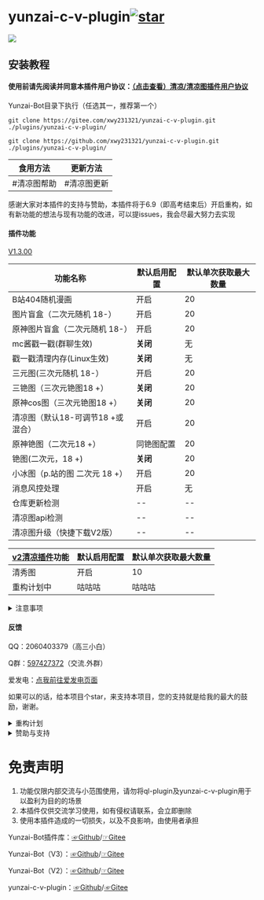 # yunzai-c-v-plugin<a href='https://gitee.com/xwy231321/yunzai-c-v-plugin/stargazers'><img src='https://gitee.com/xwy231321/yunzai-c-v-plugin/badge/star.svg?theme=dark' alt='star'></img></a>



[![](https://profile-counter.glitch.me/yunzai-c-v-plugin/count.svg)](https://gitee.com/xwy231321/yunzai-c-v-plugin)

## 安装教程

#### 使用前请先阅读并同意本插件用户协议：[（点击查看）清凉/清凉图插件用户协议](https://gitee.com/xwy231321/ql-plugin/blob/master/%E7%94%A8%E6%88%B7%E5%8D%8F%E8%AE%AE.txt)

Yunzai-Bot目录下执行（任选其一，推荐第一个）

```
git clone https://gitee.com/xwy231321/yunzai-c-v-plugin.git ./plugins/yunzai-c-v-plugin/

```

```
git clone https://github.com/xwy231321/yunzai-c-v-plugin.git ./plugins/yunzai-c-v-plugin/

```

| 食用方法 | 更新方法 |
|------|------|
| #清凉图帮助 | #清凉图更新 |

感谢大家对本插件的支持与赞助，本插件将于6.9（即高考结束后）开启重构，如有新功能的想法与现有功能的改进，可以提issues，我会尽最大努力去实现

#### 插件功能 

[V1.3.00](./CHANGELOG.md)

| 功能名称                          | 默认启用配置 | 默认单次获取最大数量 |
|-------------------------------|----|------------|
| B站404随机漫画                     | 开启 | 20         |
| 图片盲盒（二次元随机 18-）               | 开启 | 20         |
| 原神图片盲盒（二次元随机 18-）             | 开启 | 20         |
| mc酱戳一戳(群聊生效)                  | **关闭** | 无          |
| 戳一戳清理内存(Linux生效)              | **关闭** | 无          |
| 三元图(三次元随机 18-）           | 开启 | 20         |
| 三铯图（三次元铯图18 +）                | **关闭** | 20         |
| 原神cos图（三次元铯图18 +）             | **关闭** | 20         |
| 清凉图（默认18-可调节18 +或混合）          | 开启 | 20         |
| 原神铯图（二次元18 +）             | 同铯图配置 | 20         |
| 铯图(二次元，18 +)  | **关闭** | 20         |
| 小冰图（p.站的图 二次元 18 +）                       | 开启 | 20          |
| 消息风控处理                        | 开启 | 无          |
| 仓库更新检测              | -- | --          |
| 清凉图api检测              | -- | --          |
| 清凉图升级（快捷下载V2版）              | -- | --          |


| [v2清凉插件](https://gitee.com/xwy231321/ql-plugin)功能           | 默认启用配置 | 默认单次获取最大数量 |
|-------------------------------|----|------------|
| 清秀图 | 开启 | 10 |
| 重构计划中 | 咕咕咕 | 咕咕咕 |

<details><summary>注意事项</summary>

其中 铯图，三铯图，原神铯图，原神cos图，清凉图可以配置黑名单群聊，见blacklist.yaml

清凉图、铯图 私聊：图片，群聊：聊天记录（概率裂图），云溪图：聊天记录，均不撤回。

群聊中使用时会遇到以下报错

```
发送消息错误:[{"type":"flash","file":"hppts://xxxxxxxxxxxx.com"}]
[ERRO] ApiRejection { code: -70, message: ' 群消息发送失败，可能被风控' }

```
属于**正常情况**。

资源占用10mb左右，仅支持v3云崽，已适配锅巴

**为减缓卡片被和谐的速度，其他功能将不再加入卡片，卡片功能仅维护现存功能。**

</details>

#### 反馈

QQ：2060403379（高三小白）

Q群：[597427372](https://jq.qq.com/?_wv=1027&k=rPN5Kmfx)（交流.外群）

爱发电：[点我前往爱发电页面](https://afdian.net/a/yunzai-c-v-plugin/plan)

如果可以的话，给本项目个star，来支持本项目，您的支持就是给我的最大的鼓励，谢谢。

<details><summary>重构计划</summary>

6月10开启插件重构工作

重构后，配置文件将按一个功能所有的配置整合至一个yaml文件内，方便管理

将对apps、config、锅巴适配文件进行重构，部分指令正则可能做细微调整

届时会出现冲突情况，删除config文件夹再更新即可

以下为部分计划信息

清凉图插件更名为清凉插件（ql-plugin）

清凉图设置更改为清凉设置+功能名称+配置名称+其他，例如#清凉设置原神cos图开启

菜单将会重写，重新布局，按年龄区分，管理员一栏做简化，管理菜单分离

计划增加清凉版本，以快速查看更新内容

计划增加清凉设置，将文字更改为图片，一个功能做一个单独的图片，合并的将只显示开启状态


计划修复聊天记录必报错的问题

计划增加自动撤回配置项

18以上一致更改为全聊天记录发送，取消群私聊分离，18以下单张出图，多少整合聊天记录

计划增加白名单配置，当白名单有群聊号时，黑名单配置将失效

大图将做部分挑整

锅巴配置将修改布局，按一个功能分一个区块

计划url分离到config配置项，便于更改url源

计划更改小冰图部分内容

计划与其他图源服务器管理员取得联系

</details>

<details><summary>赞助与支持</summary>

由于插件性质特殊，内群**分享交流**只提供给开发者/赞助商等有贡献人士，在此也感谢大家一路的支持

#### 支持与赞助

鸣谢（排名不分先后）

| 名单  | 主要贡献      |
|-----|-----------|
| 小飞  | 消息风控处理等   |
| 无解  | Linux清理内存 |
| 星念  | 仓库动态检测 |
| Parker Liang  | 图库支持 |

#### 赞助名单

**赞助方式请联系作者**

仅按时间顺序排名，谢谢支持~

| 名单  | 赞助量 | 备注 |
|-----|-----|-----|
| 倾听 | 20 | 无 |
| 维拉 | 100 | 无 |
| 青骢 | 8.88 | 我好喜欢xwy |
| 喵喵喵~ | 8.88 | 欸嘿 |
| Agoni | 5.21 | sagiri天下第一可爱 |
| 黑甘雨 | 100 | 千羽 yyds |
| .. | 30 | 祝越做越好 |
| puppet | 30 | 想做八重大人的修勾 |
| 慕言 | 50 | 暂无 |
| 绝对不熬夜 | 20 | 无 |
| 琉璃·霜染月 | 15 | 无 |
| 可乐 | 10 | 无 |
| 身翻鱼咸 | 5 | 无 |
| 拥晚星 | 10 | 无 |

#### 推荐修改配置使用：

蓝奏云：[☞Windows](https://xwy2.lanzouf.com/ipg2u0im7ybi)/[☞Android](https://xwy2.lanzouf.com/iABUt0im7y8f)密码；1234，蓝奏云无法打开自行百度解决办法

gitee仓库：[☞Windows](https://gitee.com/xwy231321/cv-plugins-in-resources/blob/master/PC%E7%AB%AF%E4%BA%91%E5%B4%BDjs%E6%8F%92%E4%BB%B6%E7%BC%96%E8%BE%91%E5%99%A8.rar)/[☞Android](https://gitee.com/xwy231321/cv-plugins-in-resources/blob/master/NMM_1.12.6.apk)

注：软件源于网络

附赠近万张二次元图片下载地址[点击此处跳转仓库界面](https://gitee.com/xwy231321/cv-plugins-in-resources/tree/master/%E5%9B%BE%E5%BA%93%E9%93%BE%E6%8E%A5) ，注意，txt文件里仅为图片的下载链接，在线查看会报403，请使用批量下载的软件下载

[已知问题](https://gitee.com/xwy231321/cv-plugins-in-resources/blob/master/1.md)

</details>

# 免责声明

1. 功能仅限内部交流与小范围使用，请勿将ql-plugin及yunzai-c-v-plugin用于以盈利为目的的场景
2. 本插件仅供交流学习使用，如有侵权请联系，会立即删除
3. 使用本插件造成的一切损失，以及不良影响，由使用者承担

Yunzai-Bot插件库：[☞Github](https://github.com/yhArcadia/Yunzai-Bot-plugins-index)/[☞Gitee](https://gitee.com/yhArcadia/Yunzai-Bot-plugins-index)

Yunzai-Bot（V3）：[☞Github](https://github.com/Le-niao/Yunzai-Bot)/[☞Gitee](https://gitee.com/Le-niao/Yunzai-Bot) 

Yunzai-Bot（V2）：[☞Github](https://github.com/yoimiya-kokomi/Yunzai-Bot)/[☞Gitee](https://gitee.com/yoimiya-kokomi/Yunzai-Bot) 

yunzai-c-v-plugin：[☞Github](https://github.com/xwy231321/yunzai-c-v-plugin)/[☞Gitee](https://gitee.com/xwy231321/yunzai-c-v-plugin)



